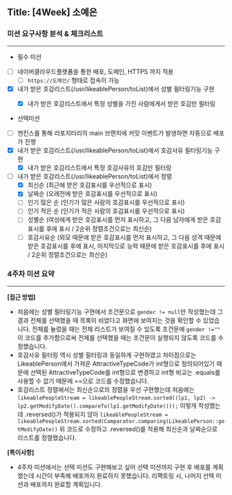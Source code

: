 ## Title: [4Week] 소예은

### 미션 요구사항 분석 & 체크리스트

---

- 필수 미션  
- [ ] 네이버클라우드플랫폼을 통한 배포, 도메인, HTTPS 까지 적용 
  - [ ] `https://도메인/` 형태로 접속이 가능
- [x] 내가 받은 호감리스트(/usr/likeablePerson/toList)에서 성별 필터링기능 구현
  - [x] 내가 받은 호감리스트에서 특정 성별을 가진 사람에게서 받은 호감만 필터링
  

- 선택미션
- [ ] 젠킨스를 통해 리포지터리의 main 브랜치에 커밋 이벤트가 발생하면 자동으로 배포가 진행
- [x] 내가 받은 호감리스트(/usr/likeablePerson/toList)에서 호감사유 필터링기능 구현
  - [x] 내가 받은 호감리스트에서 특정 호감사유의 호감만 필터링
- [ ] 내가 받은 호감리스트(/usr/likeablePerson/toList)에서 정렬
  - [x] 최신순 (최근에 받은 호감표시를 우선적으로 표시)
  - [x] 날짜순 (오래전에 받은 호감표시를 우선적으로 표시)
  - [ ] 인기 많은 순 (인기가 많은 사람의 호감표시를 우선적으로 표시)
  - [ ] 인기 적은 순 (인기가 적은 사람의 호감표시를 우선적으로 표시)
  - [ ] 성별순 (여성에게 받은 호감표시를 먼저 표시하고, 그 다음 남자에게 받은 호감표시를 후에 표시 / 2순위 정렬조건으로는 최신순)
  - [ ] 호감사유순 (외모 때문에 받은 호감표시를 먼저 표시하고, 그 다음 성격 때문에 받은 호감표시를 후에 표시, 
  마지막으로 능력 때문에 받은 호감표시를 후에 표시 / 2순위 정렬조건으로는 최신순)

### 4주차 미션 요약

---

**[접근 방법]**

- 처음에는 성별 필터링기능 구현에서 조건문으로 `gender != null`만 작성했는데 그 결과 전체를 선택했을 때 목록이 비었다고 화면에 보여지는 것을 확인할 수 있었습니다.
전체를 눌렀을 때는 전체 리스트가 보여질 수 있도록 조건문에 `gender !=""` 이 코드를 추가함으로써
전체를 선택했을 때는 조건문이 실행되지 않도록 코드를 수정했습니다.
- 호감사유 필터링 역시 성별 필터링과 동일하게 구현하였고 차이점으로는 LikeablePerson에서 가져온 AttractiveTypeCode가 int형으로 정의되어있기 때문에
선택된 AttractiveTypeCode를 int형으로 변경하고 int형 비교는 .equals를 사용할 수 없기 때문에 ==으로 코드를 수정했습니다.
- 호감리스트 정렬에서는 최신순으로의 정렬을 우선 구현했는데 처음에는 `likeablePeopleStream = likeablePeopleStream.sorted((lp1, lp2) -> lp2.getModifyDate().compareTo(lp1.getModifyDate()));` 이렇게 작성했는데
.reversed()가 적용되지 않아 `likeablePeopleStream = likeablePeopleStream.sorted(Comparator.comparing(LikeablePerson::getModifyDate))` 위 코드로 수정하고
.reversed()를 적용해 최신순과 날짜순으로 리스트를 정렬했습니다.

**[특이사항]**

- 4주차 미션에서는 선택 미션도 구현해보고 싶어 선택 미션까지 구현 후 배포를 계획했는데 시간이 부족해 배포까지 완료하지 못했습니다.
리팩토링 시, 나머지 선택 미션과 배포까지 완료할 계획입니다.